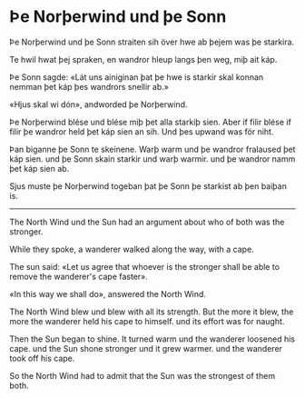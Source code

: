 # Þe Norþerwind und þe Sonn

Þe Norþerwind und þe Sonn straiten sih över hwe ab þejem was þe starkira.

Te hwil hwat þej spraken, en wandror hleup langs þen weg, miþ ait káp.

Þe Sonn sagde: «Lát uns ainiginan þat þe hwe is starkir skal konnan nemman þet
káp þes wandrors snellir ab.»

«Hjus skal wi dón», andworded þe Norþerwind.

Þe Norþerwind blése und blése miþ þet alla starkiþ sien. Aber if filir blése if
filir þe wandror held þet káp sien an sih. Und þes upwand was för niht.

Þan biganne þe Sonn te skeinene. Warþ warm und þe wandror fralaused þet káp
sien. und þe Sonn skain starkir und warþ warmir. und þe wandror namm þet káp
sien ab.

Sjus muste þe Norþerwind togeban þat þe Sonn þe starkist ab þen baiþan is.

---

The North Wind und the Sun had an argument about who of both was the stronger.

While they spoke, a wanderer walked along the way, with a cape.

The sun said: «Let us agree that whoever is the stronger shall be able to remove
the wanderer's cape faster».

«In this way we shall do», answered the North Wind.

The North Wind blew und blew with all its strength. But the more it blew, the
more the wanderer held his cape to himself. und its effort was for naught.

Then the Sun began to shine. It turned warm und the wanderer loosened his cape.
und the Sun shone stronger und it grew warmer. und the wanderer took off his
cape.

So the North Wind had to admit that the Sun was the strongest of them both.

